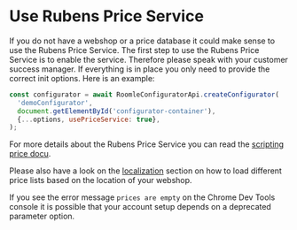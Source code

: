 # Use Rubens Price Service

If you do not have a webshop or a price database it could make sense to use the Rubens Price Service. The first step to use the Rubens Price Service is to enable the service. Therefore please speak with your customer success manager. If everything is in place you only need to provide the correct init options. Here is an example:

```javascript
const configurator = await RoomleConfiguratorApi.createConfigurator(
  'demoConfigurator',
  document.getElementById('configurator-container'),
  {...options, usePriceService: true},
);
```

For more details about the Rubens Price Service you can read the [scripting price docu](../../../../content-creation/scripting-resources/200\_130\_pricing.md).

Please also have a look on the [localization](../../customisation/localization.md) section on how to load different price lists based on the location of your webshop.

If you see the error message `prices are empty` on the Chrome Dev Tools console it is possible that your account setup depends on a deprecated parameter option.
